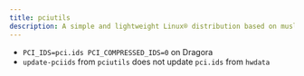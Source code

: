 ```yaml
---
title: pciutils
description: A simple and lightweight Linux® distribution based on musl libc and toybox
---
```


- `PCI_IDS=pci.ids PCI_COMPRESSED_IDS=0` on Dragora
- `update-pciids` from `pciutils` does not update `pci.ids` from `hwdata`
